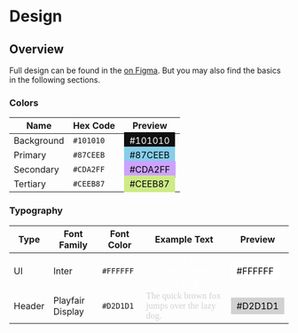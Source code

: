 # Design

## Overview

Full design can be found in the [on Figma](https://www.figma.com/design/9935f929wxD2GXouuKCHd2/QnQ?node-id=0-1&t=ft5xTeHMTogzJDWn-1). But you may also find the basics in the following sections.

### Colors

| Name       | Hex Code   | Preview                                  |
|------------|------------|------------------------------------------|
| Background | `#101010`  | <span style="background-color: #101010; color: white; padding: 5px 10px;">#101010</span> |
| Primary    | `#87CEEB`  | <span style="background-color: #87CEEB; color: black; padding: 5px 10px;">#87CEEB</span> |
| Secondary  | `#CDA2FF`  | <span style="background-color: #CDA2FF; color: black; padding: 5px 10px;">#CDA2FF</span> |
| Tertiary   | `#CEEB87`  | <span style="background-color: #CEEB87; color: black; padding: 5px 10px;">#CEEB87</span> |



### Typography

| Type       | Font Family       | Font Color | Example Text                                                                 | Preview                                  |
|------------|-------------------|------------|------------------------------------------------------------------------------|------------------------------------------|
| UI         | Inter             | `#FFFFFF`  | <span style="font-family: 'Inter'; color: #FFFFFF;">The quick brown fox jumps over the lazy dog.</span> | <span style="background-color: #FFFFFF; color: black; padding: 5px 10px;">#FFFFFF</span> |
| Header     | Playfair Display  | `#D2D1D1`  | <span style="font-family: 'Playfair Display', serif; color: #D2D1D1;">The quick brown fox jumps over the lazy dog.</span> | <span style="background-color: #D2D1D1; color: black; padding: 5px 10px;">#D2D1D1</span> |
